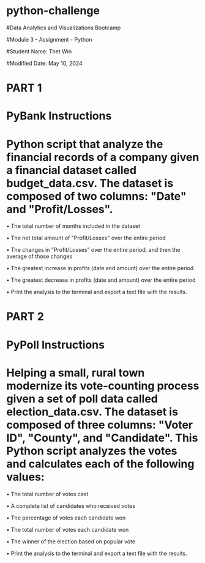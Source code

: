 # python-challenge

#Data Analytics and Visualizations Bootcamp

#Module 3 - Assignment - Python

#Student Name: Thet Win

#Modified Date: May 10, 2024



# PART 1
# PyBank Instructions
# Python script that analyze the financial records of a company given a financial dataset called budget_data.csv. The dataset is composed of two columns: "Date" and "Profit/Losses".


•	The total number of months included in the dataset

•	The net total amount of "Profit/Losses" over the entire period

•	The changes in "Profit/Losses" over the entire period, and then the average of those changes

•	The greatest increase in profits (date and amount) over the entire period

•	The greatest decrease in profits (date and amount) over the entire period

•	Print the analysis to the terminal and export a text file with the results.



# PART 2
# PyPoll Instructions
# Helping a small, rural town modernize its vote-counting process given a set of poll data called election_data.csv. The dataset is composed of three columns: "Voter ID", "County", and "Candidate". This Python script analyzes the votes and calculates each of the following values:


•	The total number of votes cast

•	A complete list of candidates who received votes

•	The percentage of votes each candidate won

•	The total number of votes each candidate won

•	The winner of the election based on popular vote

•	Print the analysis to the terminal and export a text file with the results.


